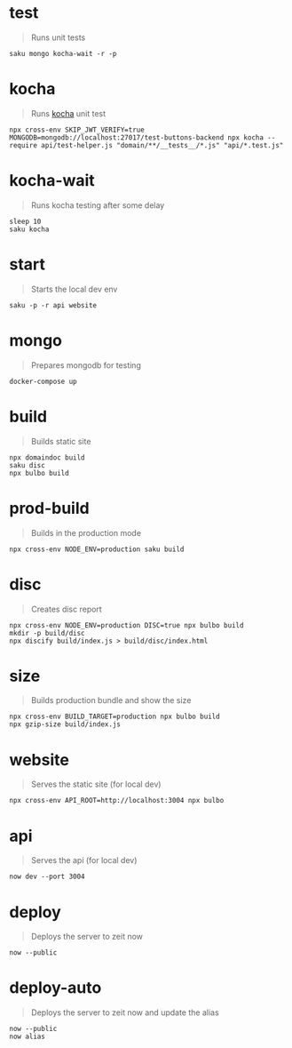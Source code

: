 # test
> Runs unit tests

    saku mongo kocha-wait -r -p

# kocha
> Runs [kocha](https://npm.im/kocha) unit test

    npx cross-env SKIP_JWT_VERIFY=true MONGODB=mongodb://localhost:27017/test-buttons-backend npx kocha --require api/test-helper.js "domain/**/__tests__/*.js" "api/*.test.js"

# kocha-wait
> Runs kocha testing after some delay

    sleep 10
    saku kocha

# start
> Starts the local dev env

    saku -p -r api website

# mongo
> Prepares mongodb for testing

    docker-compose up

# build
> Builds static site

    npx domaindoc build
    saku disc
    npx bulbo build

# prod-build
> Builds in the production mode

    npx cross-env NODE_ENV=production saku build

# disc
> Creates disc report

    npx cross-env NODE_ENV=production DISC=true npx bulbo build
    mkdir -p build/disc
    npx discify build/index.js > build/disc/index.html

# size
> Builds production bundle and show the size

    npx cross-env BUILD_TARGET=production npx bulbo build
    npx gzip-size build/index.js

# website
> Serves the static site (for local dev)

    npx cross-env API_ROOT=http://localhost:3004 npx bulbo

# api
> Serves the api (for local dev)

    now dev --port 3004

# deploy
> Deploys the server to zeit now

    now --public

# deploy-auto
> Deploys the server to zeit now and update the alias

    now --public
    now alias
